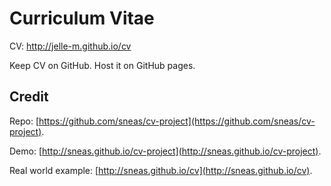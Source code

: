 # Curriculum Vitae

CV: http://jelle-m.github.io/cv

Keep CV on GitHub. Host it on GitHub pages.

## Credit
Repo: [https://github.com/sneas/cv-project](https://github.com/sneas/cv-project).

Demo: [http://sneas.github.io/cv-project](http://sneas.github.io/cv-project).

Real world example: [http://sneas.github.io/cv](http://sneas.github.io/cv).
